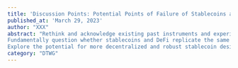```yaml
---
title: 'Discussion Points: Potential Points of Failure of Stablecoins and DeFi'
published_at: 'March 29, 2023'
author: "XXX"
abstract: "Rethink and acknowledge existing past instruments and experience. At the same time, does technology provide a different way to avoid risk transmitted to users and economies? If so, in what way?
Fundamentally question whether stablecoins and DeFi replicate the same problems and risks that Satoshi Nakamoto tried to address.
Explore the potential for more decentralized and robust stablecoin designs to minimize reliance on trust points and centralized elements."
category: "DTWG"
---
```

